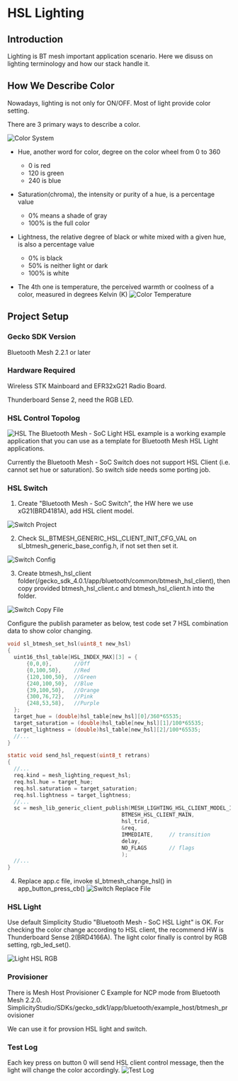 # HSL Lighting

## Introduction

Lighting is BT mesh important application scenario. Here we disuss on lighting terminology and how our stack handle it.

## How We Describe Color
Nowadays, lighting is not only for ON/OFF. Most of light provide color setting.

There are 3 primary ways to describe a color.

![Color System](doc/color_system.png)

- Hue, another word for color, degree on the color wheel from 0 to 360
  - 0 is red
  - 120 is green
  - 240 is blue

- Saturation(chroma), the intensity or purity of a hue, is a percentage value
  - 0% means a shade of gray
  - 100% is the full color

- Lightness, the relative degree of black or white mixed with a given hue, is also a percentage value
  - 0% is black
  - 50% is neither light or dark
  - 100% is white

- The 4th one is temperature, the perceived warmth or coolness of a color, measured in degrees Kelvin (K)
  ![Color Temperature](doc/color_temperature.png)

## Project Setup
### Gecko SDK Version
Bluetooth Mesh 2.2.1 or later
### Hardware Required
Wireless STK Mainboard and EFR32xG21 Radio Board.

Thunderboard Sense 2, need the RGB LED.
### HSL Control Topolog
![HSL](doc/hsl_topo.png)
The Bluetooth Mesh - SoC Light HSL example is a working example application that you can use as a template for Bluetooth Mesh HSL Light applications.

Currently the Bluetooth Mesh - SoC Switch does not support HSL Client (i.e. cannot set hue or saturation). So switch side needs some porting job.
### HSL Switch
1) Create "Bluetooth Mesh - SoC Switch", the HW here we use xG21(BRD4181A), add HSL client model.

  ![Switch Project](doc/switch_project.png)

2) Check SL_BTMESH_GENERIC_HSL_CLIENT_INIT_CFG_VAL on sl_btmesh_generic_base_config.h, if not set then set it.

  ![Switch Config](doc/switch_config.png)
  
3) Create btmesh_hsl_client folder(/gecko_sdk_4.0.1/app/bluetooth/common/btmesh_hsl_client), then copy provided btmesh_hsl_client.c and btmesh_hsl_client.h into the folder.

  ![Switch Copy File](doc/switch_copy_files.png)

  Configure the publish parameter as below, test code set 7 HSL combination data to show color changing.
  ```c
  void sl_btmesh_set_hsl(uint8_t new_hsl)
  {
    uint16_thsl_table[HSL_INDEX_MAX][3] = {
        {0,0,0},       //Off
        {0,100,50},    //Red
        {120,100,50},  //Green
        {240,100,50},  //Blue
        {39,100,50},   //Orange
        {300,76,72},   //Pink
        {248,53,58},   //Purple
    };
    target_hue = (double)hsl_table[new_hsl][0]/360*65535;
    target_saturation = (double)hsl_table[new_hsl][1]/100*65535;
    target_lightness = (double)hsl_table[new_hsl][2]/100*65535;
    //...
  }
  ```
  ```c
  static void send_hsl_request(uint8_t retrans)
  {
    //...
    req.kind = mesh_lighting_request_hsl;
    req.hsl.hue = target_hue;
    req.hsl.saturation = target_saturation;
    req.hsl.lightness = target_lightness;
    //...
    sc = mesh_lib_generic_client_publish(MESH_LIGHTING_HSL_CLIENT_MODEL_ID,
                                      BTMESH_HSL_CLIENT_MAIN,
                                      hsl_trid,
                                      &req,
                                      IMMEDIATE,     // transition
                                      delay,
                                      NO_FLAGS       // flags
                                      );
    //...
  }
  ```

4) Replace app.c file, invoke sl_btmesh_change_hsl() in app_button_press_cb()
  ![Switch Replace File](doc/switch_replace_file.png)

### HSL Light
Use default Simplicity Studio "Bluetooth Mesh - SoC HSL Light" is OK.
For checking the color change according to HSL client, the recommend HW is Thunderboard Sense 2(BRD4166A).
The light color finally is control by RGB setting, rgb_led_set().

  ![Light HSL RGB](doc/light_hsl_rgb.png)

### Provisioner
There is Mesh Host Provisioner C Example for NCP mode from Bluetooth Mesh 2.2.0.
SimplicityStudio/SDKs/gecko_sdk1/app/bluetooth/example_host/btmesh_provisioner

We can use it for provsion HSL light and switch.

### Test Log
Each key press on button 0 will send HSL client control message, then the light will change the color accordingly.
  ![Test Log](doc/test_log.png)